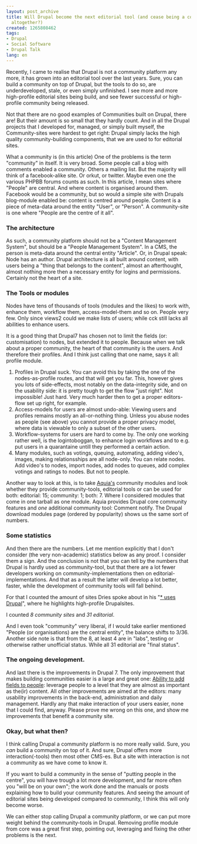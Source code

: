 ```yaml
---
layout: post_archive
title: Will Drupal become the next editorial tool (and cease being a community tool
  altogether?)
created: 1265808462
tags:
- Drupal
- Social Software
- Drupal Talk
lang: en
---
```

Recently, I came to realise that Drupal is not a community platform any more, it has grown into an editorial tool over the last years. Sure, you can build a community on top of Drupal, but the tools to do so, are underdeveloped, stale, or even simply unfinished. 
I see more and more high-profile editorial sites being build, and see fewer successful or high-profile community being released. 

Not that there are no good examples of Communities built on Drupal, there are! But their amount is so small that they hardly count. And in all the Drupal projects that I developed for, managed, or simply built myself, the Community-sites were hardest to get right: Drupal simply lacks the high quality community-building components, that we are used to for editorial sites.

What a community is (in this article)
One of the problems is the term "community" in itself. It is very broad. Some people call a blog with comments enabled a community. Others a mailing list. But the majority will think of a facebook-alike site. Or orkut, or twitter. Maybe even one the various PHPBB forums counts as such. In this article, I mean sites where "People" are central. And where content is organised around them. Facebook would be a community, but so would a simple site with Drupals blog-module enabled be: content is centred around people. Content is a piece of meta-data around the entity "User", or "Person". A community-site is one where "People are the centre of it all".

<h3>The architecture</h3>
As such, a community platform should not be a "Content Management System", but should be a "People Management System". In a CMS, the person is meta-data around the central entity "Article". Or, in Drupal speak: Node has an author. Drupal architecture is all built around content, with users being a "thing that belongs to the content", almost an afterthought, almost nothing more then a necessary entity for logins and permissions. Certainly not the heart of a site.

<h3>The Tools or modules</h3>
Nodes have tens of thousands of tools (modules and the likes) to work with, enhance them, workflow them, access-model-them and so on. People very few. Only since views2 could we make lists of users; while cck still lacks all abilities to enhance users. 

It is a good thing that Drupal7 has chosen not to limit the fields (or: customisation) to nodes, but extended it to people. 
Because when we talk about a proper community, the heart of that community is the users. And therefore their profiles. And I think just calling that one name, says it all: profile module.

1. Profiles in Drupal suck. You can avoid this by taking the one of the nodes-as-profile routes, and that will get you far. This, however gives you lots of side-effects, most notably on the data-integrity side, and on the usability side: it is pretty tough to get the flow "just right". Not impossible! Just hard. Very much harder then to get a proper editors-flow set up right, for example.
1. Access-models for users are almost undo-able: Viewing users and profiles remains mostly an all-or-nothing thing. Unless you abuse nodes as people (see above) you cannot provide a proper privacy model, where data is viewable to only a subset of the other users.
1. Workflow-systems for users are hard to come by. The only one working rather well, is the logintoboggan, to enhance login workflows and to e.g. put users in a quarantaine untill they performed a certain action. 
1. Many modules, such as votings, queuing, automating, adding video's, images, making relationsships are all node-only. You can relate nodes. Add video's to nodes, import nodes, add nodes to queues, add complex votings and ratings to nodes. But not to people. 

Another way to look at this, is to take <a href="http://acquia.com/products-services/acquia-drupal-modules">Aquia's</a> community modules and look whether they provide community-tools, editorial tools or can be used for both: editorial: 15; community: 1; both: 7. Where I considered modules that come in one tarball as one module. 
Aquia provides Drupal core community features and <em>one</em> additional community tool: Comment notify. The Drupal download modules page (ordered by popularity) shows us the same sort of numbers.

<h3>Some statistics</h3>
And then there are the numbers. Let me mention explicitly that I don't consider (the very non-academic) statistics below as any proof. I consider them a sign. And the conclusion is not that you can tell by the numbers that Drupal is hardly used as community-tool, but that there are a lot fewer developers working on community-implementations then on editorial-implementations. And that as a result the latter will develop a lot better, faster, while the development of community tools will fall behind. 

For that I counted the amount of sites Dries spoke about in his "<a href="http://buytaert.net/tag/drupal-sites">\* uses Drupal</a>", where he highlights high-profile Drupalsites.

I counted *8 community sites* and *31 editorial*.

And I even took "community" very liberal, if I would take earlier mentioned "People (or organisations) are the central entity", the balance shifts to 3/36. Another side note is that from the 8, at least 4 are in "labs", testing or otherwise rather unofficial status. While all 31 editorial are "final status".

<h3>The ongoing development.</h3>
And last there is the improvements in Drupal 7. The only improvement that makes building communities easier is a large and great one: <a href="http://buytaert.net/drupal-7-fields-in-core-status-update-and-next-steps">Ability to add fields to people</a>: leverage people to a level that they are almost as important as the(ir) content. All other improvements are aimed at the editors: many usability improvements in the back-end, administration and daily management. Hardly any that make interaction of your users easier, none that I could find, anyway. Please prove me wrong on this one, and show me improvements that benefit a community site.

<h3>Okay, but what then?</h3>
I think calling Drupal a community platform is no more really valid. Sure, you <em>can</em> build a community on top of it. And sure, Drupal offers more interaction(-tools) then most other CMS-es. But a site with interaction is not a community as we have come to know it. 

If you want to build a community in the sense of "putting people in the centre", you will have trough a lot more development, and far more often you "will be on your own"; the work done and the manuals or posts explaining how to build your community features. And seeing the amount of editorial sites being developed compared to community, I think this will only become worse. 

We can either stop calling Drupal a community platform, or we can put more weight behind the community-tools in Drupal. Removing profile module from core was a great first step, pointing out, leveraging and fixing the other problems is the next.
